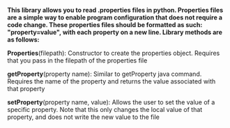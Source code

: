 <b>This library allows you to read .properties files in python. Properties files are a simple way to enable program configuration that does not require a code change. These properties files should be formatted as such: "property=value", with each property on a new line. Library methods are as follows:</b>

<b>Properties</b>(filepath):
  Constructor to create the properties object. Requires that you pass in the filepath of the properties file
  
<b>getProperty</b>(property name):
  Similar to getProperty java command. Requires the name of the property and returns the value associated with that      property
  
  <b>setProperty</b>(property name, value):
Allows the user to set the value of a specific property. Note that this only changes the local value of that property, and does not write the new value to the file
    
